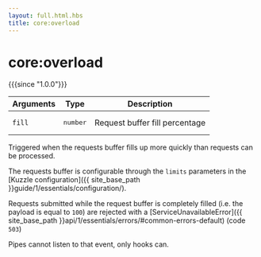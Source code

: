 ```yaml
---
layout: full.html.hbs
title: core:overload
---
```


# core:overload

{{{since "1.0.0"}}}

| Arguments | Type | Description |
|-----------|------|-------------|
| `fill` | <pre>number</pre> | Request buffer fill percentage |

Triggered when the requests buffer fills up more quickly than requests can be processed.

The requests buffer is configurable through the `limits` parameters in the [Kuzzle configuration]({{ site_base_path }}guide/1/essentials/configuration/).

Requests submitted while the request buffer is completely filled (i.e. the payload is equal to `100`) are rejected with a [ServiceUnavailableError]({{ site_base_path }}api/1/essentials/errors/#common-errors-default) (code `503`)

<div class="alert alert-info">Pipes cannot listen to that event, only hooks can.</div>

